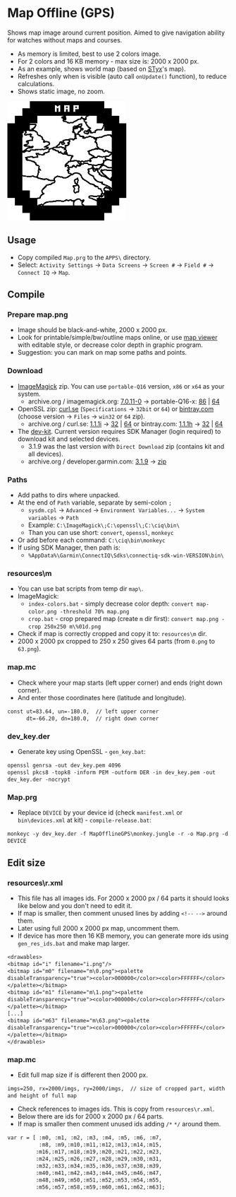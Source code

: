 ﻿# Map Offline (GPS)

Shows map image around current position. Aimed to give navigation ability for watches without maps and courses.

* As memory is limited, best to use 2 colors image.
* For 2 colors and 16 KB memory - max size is: 2000 x 2000 px.
* As an example, shows world map (based on [STyx](https://commons.wikimedia.org/wiki/File:World_location_map.svg)'s map).
* Refreshes only when is visible (auto call `onUpdate()` function), to reduce calculations.
* Shows static image, no zoom.

![logo](img/Map.png)


## Usage

* Copy compiled `Map.prg` to the `APPS\` directory.
* Select: `Activity Settings` → `Data Screens` → `Screen #` → `Field #` → `Connect IQ` → `Map`.


## Compile

### Prepare map.png
* Image should be black-and-white, 2000 x 2000 px.
* Look for printable/simple/bw/outline maps online, or use [map viewer](map/map_viewer.md) with editable style, or decrease color depth in graphic program.
* Suggestion: you can mark on map some paths and points.

### Download
* [ImageMagick](https://imagemagick.org/script/download.php#windows) zip. You can use `portable-Q16` version, `x86` or `x64` as your system.
  - archive.org / imagemagick.org: [7.0.11-0](http://web.archive.org/web/20210215174500/https://imagemagick.org/script/download.php#windows) → portable-Q16-x: [86](http://web.archive.org/web/20210215174500/https://download.imagemagick.org/ImageMagick/download/binaries/ImageMagick-7.0.11-0-portable-Q16-x86.zip) | [64](http://web.archive.org/web/20210215174500/https://download.imagemagick.org/ImageMagick/download/binaries/ImageMagick-7.0.11-0-portable-Q16-x64.zip)
* OpenSSL zip: [curl.se](https://curl.se/windows/) (`Specifications` → `32bit` or `64`) or [bintray.com](https://bintray.com/vszakats/generic/openssl) (choose version → `Files` → `win32` or `64` zip).
  - archive.org / curl.se: [1.1.1i](http://web.archive.org/web/20210206153430/https://curl.se/windows/) → [32](http://web.archive.org/web/20210206153430/https://curl.se/windows/dl-7.75.0/openssl-1.1.1i-win32-mingw.zip) | [64](http://web.archive.org/web/20210206153430/https://curl.se/windows/dl-7.75.0/openssl-1.1.1i-win64-mingw.zip) or bintray.com: [1.1.1h](http://web.archive.org/web/20210203211808/https://bintray.com/vszakats/generic/openssl) → [32](http://web.archive.org/web/20210203212704/https://dl.bintray.com/vszakats/generic/openssl-1.1.1h-win32-mingw.zip) | [64](http://web.archive.org/web/20210203212909/https://dl.bintray.com/vszakats/generic/openssl-1.1.1h-win64-mingw.zip)
* The [dev-kit](https://developer.garmin.com/connect-iq/sdk/). Current version requires SDK Manager (login required) to download kit and selected devices.
  - 3.1.9 was the last version with `Direct Download` zip (contains kit and all devices).
  - archive.org / developer.garmin.com: [3.1.9](http://web.archive.org/web/20200712153511/https://developer.garmin.com/connect-iq/sdk/) → [zip](http://web.archive.org/web/20200712175328/https://developer.garmin.com/downloads/connect-iq/sdks/connectiq-sdk-win-3.1.9-2020-06-24-1cc9d3a70.zip)

### Paths
* Add paths to dirs where unpacked.
* At the end of `Path` variable, separate by semi-colon `;`
  - `sysdm.cpl` → `Advanced` → `Environment Variables...` → `System variables` → `Path`
  - Example: `C:\ImageMagick\;C:\openssl\;C:\ciq\bin\`
  - Than you can use short: `convert`, `openssl`, `monkeyc`
* Or add before each command: `C:\ciq\bin\monkeyc`
* If using SDK Manager, then path is:
  - `%AppData%\Garmin\ConnectIQ\Sdks\connectiq-sdk-win-VERSION\bin\`

### resources\m
* You can use bat scripts from temp dir `map\`.
* ImageMagick:
  - `index-colors.bat` - simply decrease color depth: `convert map-color.png -threshold 70% map.png`
  - `crop.bat` - crop prepared map (create `m` dir first): `convert map.png -crop 250x250 m\%01d.png`
* Check if map is correctly cropped and copy it to: `resources\m` dir.
* 2000 x 2000 px cropped to 250 x 250 gives 64 parts (from `0.png` to `63.png`).

### map.mc
* Check where your map starts (left upper corner) and ends (right down corner).
* And enter those coordinates here (latitude and longitude).
```
const ut=83.64, un=-180.0,  // left upper corner
      dt=-66.20, dn=180.0,  // right down corner
```

### dev_key.der
* Generate key using OpenSSL - `gen_key.bat`:
```
openssl genrsa -out dev_key.pem 4096
openssl pkcs8 -topk8 -inform PEM -outform DER -in dev_key.pem -out dev_key.der -nocrypt
```

### Map.prg
* Replace `DEVICE` by your device id (check `manifest.xml` or `bin\devices.xml` at kit) - `compile-release.bat`:
```
monkeyc -y dev_key.der -f MapOfflineGPS\monkey.jungle -r -o Map.prg -d DEVICE
```


## Edit size

### resources\r.xml
* This file has all images ids. For 2000 x 2000 px / 64 parts it should looks like below and you don't need to edit it.
* If map is smaller, then comment unused lines by adding `<!--` `-->` around them.
* Later using full 2000 x 2000 px map, uncomment them.
* If device has more then 16 KB memory, you can generate more ids using `gen_res_ids.bat` and make map larger.

```
<drawables>
<bitmap id="i" filename="i.png"/>
<bitmap id="m0" filename="m\0.png"><palette disableTransparency="true"><color>000000</color><color>FFFFFF</color></palette></bitmap>
<bitmap id="m1" filename="m\1.png"><palette disableTransparency="true"><color>000000</color><color>FFFFFF</color></palette></bitmap>
[...]
<bitmap id="m63" filename="m\63.png"><palette disableTransparency="true"><color>000000</color><color>FFFFFF</color></palette></bitmap>
</drawables>
```

### map.mc
* Edit full map size if is different then 2000 px.
```
imgs=250, rx=2000/imgs, ry=2000/imgs,  // size of cropped part, width and height of full map
```

* Check references to images ids. This is copy from `resources\r.xml`.
* Below there are ids for 2000 x 2000 px / 64 parts.
* If map is smaller then comment unused ids adding `/*` `*/` around them.
```
var r = [ :m0, :m1, :m2, :m3, :m4, :m5, :m6, :m7,
          :m8, :m9,:m10,:m11,:m12,:m13,:m14,:m15,
         :m16,:m17,:m18,:m19,:m20,:m21,:m22,:m23,
         :m24,:m25,:m26,:m27,:m28,:m29,:m30,:m31,
         :m32,:m33,:m34,:m35,:m36,:m37,:m38,:m39,
         :m40,:m41,:m42,:m43,:m44,:m45,:m46,:m47,
         :m48,:m49,:m50,:m51,:m52,:m53,:m54,:m55,
         :m56,:m57,:m58,:m59,:m60,:m61,:m62,:m63];
```